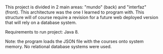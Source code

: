 This project is divided in 2 main areas: "mundo" (back) and "interfaz" (front). This architecture was the one I learned to program with. 
This structure will of course require a revision for a future web deployed version that will rely on a database system.

Requirements to run project: Java 8.

Note: the program loads the JSON file with the courses onto system memory. No relational database systems were used.
